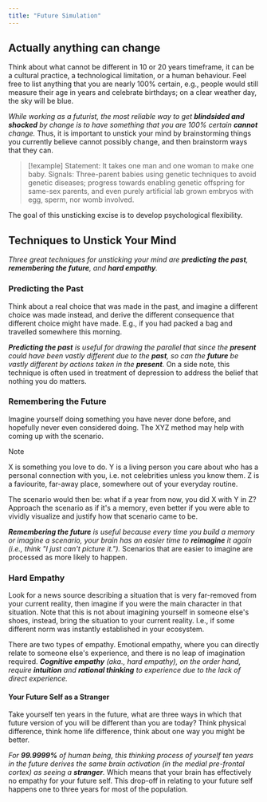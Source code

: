 ```yaml
---
title: "Future Simulation"
---
```


## Actually anything can change

Think about what cannot be different in 10 or 20 years timeframe, it can be a cultural practice, a technological limitation, or a human behaviour. Feel free to list anything that you are nearly 100% certain, e.g., people would still measure their age in years and celebrate birthdays; on a clear weather day, the sky will be blue.

*While working as a futurist, the most reliable way to get **blindsided and shocked** by change is to have something that you are 100% certain **cannot** change.* Thus, it is important to unstick your mind by brainstorming things you currently believe cannot possibly change, and then brainstorm ways that they can.

>[!example]
> Statement: It takes one man and one woman to make one baby.
> Signals: Three-parent babies using genetic techniques to avoid genetic diseases; progress towards enabling genetic offspring for same-sex parents, and even purely artificial lab grown embryos with egg, sperm, nor womb involved.

The goal of this unsticking excise is to develop psychological flexibility.

## Techniques to Unstick Your Mind

*Three great techniques for unsticking your mind are **predicting the past**, **remembering the future**, and **hard empathy**.*

### Predicting the Past

Think about a real choice that was made in the past, and imagine a different choice was made instead, and derive the different consequence that different choice might have made. E.g., if you had packed a bag and travelled somewhere this morning.

***Predicting the past** is useful for drawing the parallel that since the **present** could have been vastly different due to the **past**, so can the **future** be vastly different by actions taken in the **present**.* On a side note, this technique is often used in treatment of depression to address the belief that nothing you do matters.

### Remembering the Future

Imagine yourself doing something you have never done before, and hopefully never even considered doing. The XYZ method may help with coming up with the scenario.

> [!note]
> X is something you love to do. Y is a living person you care about who has a personal connection with you, i.e. not celebrities unless you know them. Z is a faviourite, far-away place, somewhere out of your everyday routine.

The scenario would then be: what if a year from now, you did X with Y in Z? Approach the scenario as if it's a memory, even better if you were able to vividly visualize and justify how that scenario came to be.

***Remembering the future** is useful because every time you build a memory or imagine a scenario, your brain has an easier time to **reimagine** it again (i.e., think "I just can't picture it.").* Scenarios that are easier to imagine are processed as more likely to happen.

### Hard Empathy

Look for a news source describing a situation that is very far-removed from your current reality, then imagine if you were the main character in that situation. Note that this is not about imagining yourself in someone else's shoes, instead, bring the situation to your current reality. I.e., if some different norm was instantly established in your ecosystem.

There are two types of empathy. Emotional empathy, where you can directly relate to someone else's experience, and there is no leap of imagination required. ***Cognitive empathy** (aka., hard empathy), on the order hand, require **intuition** and **rational thinking** to experience due to the lack of direct experience.*

#### Your Future Self as a Stranger

Take yourself ten years in the future, what are three ways in which that future version of you will be different than you are today? Think physical difference, think home life difference, think about one way you might be better.

*For **99.9999%** of human being, this thinking process of yourself ten years in the future derives the same brain activation (in the medial pre-frontal cortex) as seeing a **stranger**.* Which means that your brain has effectively no empathy for your future self. This drop-off in relating to your future self happens one to three years for most of the population.

